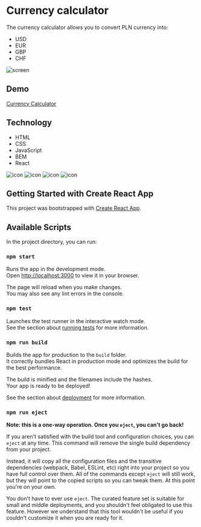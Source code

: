 # Currency calculator

The currency calculator allows you to convert PLN currency into:
- USD
- EUR
- GBP
- CHF

![screen](https://raw.githubusercontent.com/R0galKJ/Curr-calc-react/main/public/currCalc.png)

## Demo

[Currency Calculator](https://r0galkj.github.io/Curr-calc-react/)

## Technology

- HTML
- CSS
- JavaScript
- BEM
- React

![icon](https://cdn-icons-png.flaticon.com/128/174/174854.png) ![icon](https://cdn-icons-png.flaticon.com/128/732/732190.png) ![icon](https://cdn-icons-png.flaticon.com/128/5968/5968292.png) ![icon](https://cdn-icons-png.flaticon.com/128/919/919851.png)


## Getting Started with Create React App

This project was bootstrapped with [Create React App](https://github.com/facebook/create-react-app).

## Available Scripts

In the project directory, you can run:

### `npm start`

Runs the app in the development mode.\
Open [http://localhost:3000](http://localhost:3000) to view it in your browser.

The page will reload when you make changes.\
You may also see any lint errors in the console.

### `npm test`

Launches the test runner in the interactive watch mode.\
See the section about [running tests](https://facebook.github.io/create-react-app/docs/running-tests) for more information.

### `npm run build`

Builds the app for production to the `build` folder.\
It correctly bundles React in production mode and optimizes the build for the best performance.

The build is minified and the filenames include the hashes.\
Your app is ready to be deployed!

See the section about [deployment](https://facebook.github.io/create-react-app/docs/deployment) for more information.

### `npm run eject`

**Note: this is a one-way operation. Once you `eject`, you can't go back!**

If you aren't satisfied with the build tool and configuration choices, you can `eject` at any time. This command will remove the single build dependency from your project.

Instead, it will copy all the configuration files and the transitive dependencies (webpack, Babel, ESLint, etc) right into your project so you have full control over them. All of the commands except `eject` will still work, but they will point to the copied scripts so you can tweak them. At this point you're on your own.

You don't have to ever use `eject`. The curated feature set is suitable for small and middle deployments, and you shouldn't feel obligated to use this feature. However we understand that this tool wouldn't be useful if you couldn't customize it when you are ready for it.
